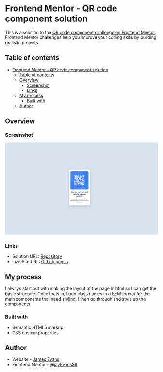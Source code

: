# Frontend Mentor - QR code component solution

This is a solution to the [QR code component challenge on Frontend Mentor](https://www.frontendmentor.io/challenges/qr-code-component-iux_sIO_H). Frontend Mentor challenges help you improve your coding skills by building realistic projects.

## Table of contents

- [Frontend Mentor - QR code component solution](#frontend-mentor---qr-code-component-solution)
  - [Table of contents](#table-of-contents)
  - [Overview](#overview)
    - [Screenshot](#screenshot)
    - [Links](#links)
  - [My process](#my-process)
    - [Built with](#built-with)
  - [Author](#author)

## Overview

### Screenshot

![screenshot](./images/screenshot.png)

### Links

- Solution URL: [Repository](https://github.com/jayEvans89/frontend-mentor-QR-code-component)
- Live Site URL: [Github pages](https://jayevans89.github.io/frontend-mentor-QR-code-component/)

## My process

I always start out with making the layout of the page in html so I can get the basic structure. Once thats in, I add class names in a BEM format for the main components that need styling. I then go through and style up the components.

### Built with

- Semantic HTML5 markup
- CSS custom properties


## Author

- Website - [James Evans](https://www.cloudskyinc.com)
- Frontend Mentor - [@jayEvans89](https://www.frontendmentor.io/profile/jayEvans89)
